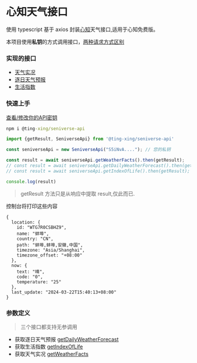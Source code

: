 # 心知天气接口

使用 typescript 基于 axios 封装[心知](https://www.seniverse.com/)天气接口,适用于心知免费版。

本项目使用**私钥**的方式调用接口，[两种请求方式区别](https://seniverse.yuque.com/hyper_data/api_v3/gc03wk)

### 实现的接口

* [天气实况](https://seniverse.yuque.com/hyper_data/api_v3/nyiu3t?)
* [逐日天气预报](https://seniverse.yuque.com/hyper_data/api_v3/sl6gvt?)
* [生活指数](https://seniverse.yuque.com/hyper_data/api_v3/qa0mpo?)

### 快速上手

[查看/修改你的API密钥](https://seniverse.yuque.com/hyper_data/api_v3/gc03wk)

```cmd
npm i @ting-xing/seniverse-api
```

```ts
import {getResult, SeniverseApi} from '@ting-xing/seniverse-api'

const seniverseApi = new SeniverseApi("S5iNvA...."); // 您的私钥

const result = await seniverseApi.getWeatherFacts().then(getResult);
// const result = await seniverseApi.getDailyWeatherForecast().then(getResult);
// const result = await seniverseApi.getIndexOfLife().then(getResult);

console.log(result)

```

> getResult 方法只是从响应中提取 result,仅此而已.

控制台将打印这些内容

```json5
{
  location: {
    id: "WTG7R0CSBHZ9",
    name: "蚌埠",
    country: "CN",
    path: "蚌埠,蚌埠,安徽,中国",
    timezone: "Asia/Shanghai",
    timezone_offset: "+08:00"
  },
  now: {
    text: "晴",
    code: "0",
    temperature: "25"
  },
  last_update: "2024-03-22T15:40:13+08:00"
}
```

### 参数定义

> 三个接口都支持无参调用

* 获取逐日天气预报 [getDailyWeatherForecast](./src/params/DailyWeatherForecastParams.ts)
* 获取生活指数 [getIndexOfLife](./src/params/IndexOfLifeParams.ts)
* 获取天气实况 [getWeatherFacts](./src/params/WeatherNowParams.ts)